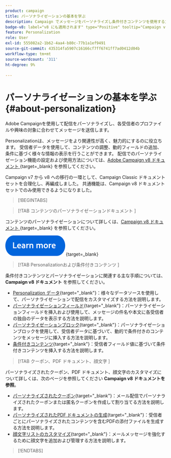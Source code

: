 ```yaml
---
product: campaign
title: パーソナライゼーションの基本を学ぶ
description: Campaign でメッセージをパーソナライズし条件付きコンテンツを使用する方法を説明します。
badge-v8: label="v8 にも適用されます" type="Positive" tooltip="Campaign v8 にも適用されます"
feature: Personalization
role: User
exl-id: 555082a2-1b62-4aa4-b80c-77b1a1ef9491
source-git-commit: 435314fa5907c16166cf7ff6741ff7ad0412d04b
workflow-type: tm+mt
source-wordcount: '311'
ht-degree: 9%

---
```


# パーソナライゼーションの基本を学ぶ{#about-personalization}

Adobe Campaignを使用して配信をパーソナライズし、各受信者のプロファイルや興味の対象に合わせてメッセージを送信します。

Personalizationは、メッセージをより関連性が高く、魅力的にするのに役立ちます。 受信者データを使用して、コンテンツの調整、動的フィールドの追加、条件に基づく様々な情報の表示を行うことができます。 配信でのパーソナライゼーション機能の設定および使用方法については、[Adobe Campaign v8 ドキュメント &#x200B;](https://experienceleague.adobe.com/docs/campaign/campaign-v8/send/personalize/personalize.html?lang=ja){target=_blank} を参照してください。

Campaign v7 から v8 への移行の一環として、Campaign Classic ドキュメントセットを合理化し、再編成しました。 共通機能は、Campaign v8 ドキュメントセットでのみ使用できるようになりました。

>[!BEGINTABS]

>[!TAB  コンテンツのパーソナライゼーションドキュメント ]

コンテンツのパーソナライゼーションについて詳しくは、[Campaign v8 ドキュメント &#x200B;](https://experienceleague.adobe.com/docs/campaign/campaign-v8/send/personalize/personalize.html?lang=ja){target=_blank} を参照してください。


[![画像](../../assets/do-not-localize/learn-more-button.svg)](https://experienceleague.adobe.com/docs/campaign/campaign-v8/send/personalize/personalize.html?lang=ja){target=_blank}


>[!TAB Personalizationおよび条件付きコンテンツ ]

条件付きコンテンツとパーソナライゼーションに関連する主な手順については、**Campaign v8 ドキュメント** を参照してください。

* [Personalization データ &#x200B;](https://experienceleague.adobe.com/docs/campaign/campaign-v8/send/personalize/personalization-data.html?lang=ja){target="_blank"}：様々なデータソースを使用して、パーソナライゼーションで配信をカスタマイズする方法を説明します。
* [&#x200B; パーソナライゼーションフィールド &#x200B;](https://experienceleague.adobe.com/docs/campaign/campaign-v8/send/personalize/personalization-fields.html?lang=ja){target="_blank"}：パーソナライゼーションフィールドを挿入および使用して、メッセージの件名や本文に各受信者の独自のデータを表示する方法を説明します。
* [&#x200B; パーソナライゼーションブロック &#x200B;](https://experienceleague.adobe.com/docs/campaign/campaign-v8/send/personalize/personalization-blocks.html?lang=ja){target="_blank"}：パーソナライゼーションブロックを使用して、受信者データに基づいて、動的で条件付きのコンテンツをメッセージに挿入する方法を説明します。
* [&#x200B; 条件付きコンテンツ &#x200B;](https://experienceleague.adobe.com/docs/campaign/campaign-v8/send/personalize/conditions.html?lang=ja){target="_blank"}：受信者フィールド値に基づいて条件付きコンテンツを挿入する方法を説明します。

>[!TAB  クーポン、PDF ドキュメント、顔文字 ]

パーソナライズされたクーポン、PDF ドキュメント、顔文字のカスタマイズについて詳しくは、次のページを参照してください **Campaign v8 ドキュメントを参照**。

* [&#x200B; パーソナライズされたクーポン &#x200B;](https://experienceleague.adobe.com/docs/campaign/campaign-v8/send/personalize/ppersonalized-coupons.html){target="_blank"}：メール配信でパーソナライズされたクーポンまたは匿名クーポンを作成して割り当てる方法を説明します。
* [&#x200B; パーソナライズされたPDF ドキュメントの生成 &#x200B;](https://experienceleague.adobe.com/docs/campaign/campaign-v8/send/personalize/generating-personalized-pdf-documents.html?lang=ja){target="_blank"}：受信者ごとにパーソナライズされたコンテンツを含むPDFの添付ファイルを生成する方法を説明します。
* [&#x200B; 顔文字リストのカスタマイズ &#x200B;](https://experienceleague.adobe.com/docs/campaign/campaign-v8/send/personalize/customizing-emoticon-list.html?lang=ja){target="_blank"}：メールメッセージを強化するために顔文字を追加および管理する方法を説明します。

>[!ENDTABS]





<!--
Adobe Campaign lets you mass deliver personalized electronic messages to a target population.

Before starting sending emails:

* Make sure recipient profiles contain at least an email address.
* Learn more about the Adobe Campaign [Delivery best practices](delivery-best-practices.md).
* Read out these sections to learn more about Deliverability: [Deliverability management in Campaign](about-deliverability.md) and [Deliverability best practices guide](https://experienceleague.adobe.com/docs/deliverability-learn/deliverability-best-practice-guide/introduction.html?lang=ja).

The key steps to send an email are as follows:

* [Create an email delivery](creating-an-email-delivery.md)
* [Define the target population](steps-defining-the-target-population.md)
* [Define the email content](defining-the-email-content.md)
* [Send the email](sending-messages.md)
* [Monitor the delivery](about-delivery-monitoring.md)

The sections below provide information that is specific to the email channel. For global information on how to create a delivery, refer to [this section](steps-about-delivery-creation-steps.md).
-->